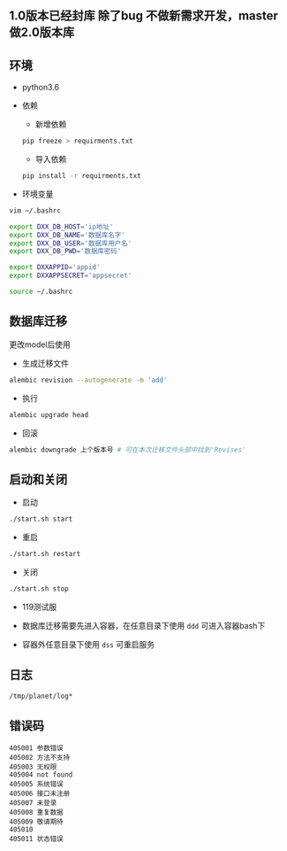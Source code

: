
## 1.0版本已经封库 除了bug 不做新需求开发，master 做2.0版本库  

##  环境

- python3.6

- 依赖
    - 新增依赖
    ```bash
    pip freeze > requirments.txt
    ```
    - 导入依赖
    ```bash
    pip install -r requirments.txt
    ```

- 环境变量


```bash
vim ~/.bashrc
```
```bash
export DXX_DB_HOST='ip地址'
export DXX_DB_NAME='数据库名字'
export DXX_DB_USER='数据库用户名'
export DXX_DB_PWD='数据库密码'

export DXXAPPID='appid'
export DXXAPPSECRET='appsecret'

```

```bash
source ~/.bashrc
```

## 数据库迁移

更改model后使用

- 生成迁移文件

```bash
alembic revision --autogenerate -m 'add'
```

- 执行
```bash
alembic upgrade head
```

- 回滚
```bash
alembic downgrade 上个版本号 # 可在本次迁移文件头部中找到'Revises' 
```

## 启动和关闭
- 启动
```bash
./start.sh start
```

- 重启
```bash
./start.sh restart
```
- 关闭
```bash
./start.sh stop
```
- 119测试服

- 数据库迁移需要先进入容器，在任意目录下使用 `ddd` 可进入容器bash下

- 容器外任意目录下使用 `dss` 可重启服务

## 日志

```bash
/tmp/planet/log*
```
## 错误码
```
405001 参数错误
405002 方法不支持
405003 无权限
405004 not found
405005 系统错误
405006 接口未注册
405007 未登录
405008 重复数据
405009 敬请期待
405010
405011 状态错误
```


